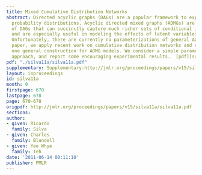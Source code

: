 ```yaml
---
title: Mixed Cumulative Distribution Networks
abstract: Directed acyclic graphs (DAGs) are a popular framework to express multivariate
  probability distributions. Acyclic directed mixed graphs (ADMGs) are generalizations
  of DAGs that can succinctly capture much richer sets of conditional independencies,
  and are especially useful in modeling the effects of latent variables implicitly.
  Unfortunately, there are currently no parameterizations of general ADMGs. In this
  paper, we apply recent work on cumulative distribution networks and copulas to propose
  one general construction for ADMG models. We consider a simple parameter estimation
  approach, and report some encouraging experimental results.  [pdf][supplementary]
pdf: "./silva11a/silva11a.pdf"
supplementary: Supplementary:http://jmlr.org/proceedings/papers/v15/silva11a/silva11aSupple.pdf
layout: inproceedings
id: silva11a
month: 0
firstpage: 670
lastpage: 678
page: 670-678
origpdf: http://jmlr.org/proceedings/papers/v15/silva11a/silva11a.pdf
sections: 
author:
- given: Ricardo
  family: Silva
- given: Charles
  family: Blundell
- given: Yee Whye
  family: Teh
date: '2011-06-14 00:11:10'
publisher: PMLR
---
```

